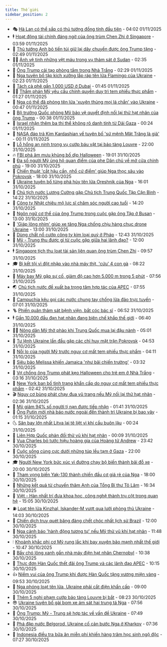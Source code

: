 ```yaml
---
title: Thế giới
sidebar_position: 2
---
```


<!-- vnexpress-the-gioi:START -->
- 🎭 [Hà Lan có thể sắp có thủ tướng đồng tính đầu tiên](https://vnexpress.net/ha-lan-co-the-sap-co-thu-tuong-dong-tinh-dau-tien-4958576.html) - 04:02 01/11/2025
- 🕴 [Hoạt động tài chính đáng ngờ của ông trùm Chen Zhi ở Singapore](https://vnexpress.net/hoat-dong-tai-chinh-dang-ngo-cua-ong-trum-chen-zhi-o-singapore-4956873.html) - 03:59 01/11/2025
- 🤭 [Thủ tướng Anh bỏ tiền túi giữ lại dây chuyền được ông Trump tặng](https://vnexpress.net/thu-tuong-anh-bo-tien-tui-giu-lai-day-chuyen-duoc-ong-trump-tang-4958579.html) - 02:49 01/11/2025
- 🧑‍💻 [Ảnh vệ tinh những vệt máu trong vụ thảm sát ở Sudan](https://vnexpress.net/anh-ve-tinh-nhung-vet-mau-trong-vu-tham-sat-o-sudan-4958574.html) - 02:35 01/11/2025
- 🦏 [Ông Trump cải tạo phòng tắm trong Nhà Trắng](https://vnexpress.net/ong-trump-cai-tao-phong-tam-trong-nha-trang-4958543.html) - 02:29 01/11/2025
- 🦒 [Nga tuyên bố tập kích xưởng lắp ráp tên lửa Flamingo của Ukraine](https://vnexpress.net/nga-tuyen-bo-tap-kich-xuong-lap-rap-ten-lua-flamingo-cua-ukraine-4958561.html) - 02:23 01/11/2025
- 🌈 [Tách cà phê gần 1.000 USD ở Dubai](https://vnexpress.net/tach-ca-phe-gan-1-000-usd-o-dubai-4958541.html) - 01:45 01/11/2025
- 🧑‍🏫 [Thẩm phán Mỹ yêu cầu chính quyền duy trì tem phiếu thực phẩm](https://vnexpress.net/tham-phan-my-yeu-cau-chinh-quyen-duy-tri-tem-phieu-thuc-pham-4958535.html) - 01:27 01/11/2025
- 🐲 [Nga có thể đã phóng tên lửa &#39;xuyên thủng mọi lá chắn&#39; vào Ukraine](https://vnexpress.net/nga-co-the-da-phong-ten-lua-xuyen-thung-moi-la-chan-vao-ukraine-4958400.html) - 00:47 01/11/2025
- 🦒 [Bộ trưởng Quốc phòng Mỹ bảo vệ quyết định nối lại thử hạt nhân của ông Trump](https://vnexpress.net/bo-truong-quoc-phong-my-bao-ve-quyet-dinh-noi-lai-thu-hat-nhan-cua-ong-trump-4958528.html) - 00:38 01/11/2025
- 🐻 [Israel nhận thêm ba thi thể không rõ danh tính từ Dải Gaza](https://vnexpress.net/israel-nhan-them-ba-thi-the-khong-ro-danh-tinh-tu-dai-gaza-4958533.html) - 00:24 01/11/2025
- 🚀 [NASA đáp trả Kim Kardashian về tuyên bố &#39;sứ mệnh Mặt Trăng là giả&#39;](https://vnexpress.net/nasa-dap-tra-kim-kardashian-ve-tuyen-bo-su-menh-mat-trang-la-gia-4958513.html) - 00:11 01/11/2025
- 🥰 [Lỗ hổng an ninh trong vụ cướp báu vật tại bảo tàng Louvre](https://vnexpress.net/lo-hong-an-ninh-trong-vu-cuop-bau-vat-tai-bao-tang-louvre-4958095.html) - 22:00 31/10/2025
- 🔥 [FBI phá âm mưu khủng bố dịp Halloween](https://vnexpress.net/fbi-pha-am-muu-khung-bo-dip-halloween-4958504.html) - 19:01 31/10/2025
- 🥳 [Đa số người Mỹ ủng hộ quan điểm của phe Dân chủ về mở cửa chính phủ](https://vnexpress.net/da-so-nguoi-my-ung-ho-quan-diem-cua-phe-dan-chu-ve-mo-cua-chinh-phu-4958342.html) - 19:00 31/10/2025
- 💼 [Chiến thuật &#39;cắt hậu cần, nhổ cứ điểm&#39; giúp Nga thọc sâu vào Pokrovsk](https://vnexpress.net/chien-thuat-cat-hau-can-nho-cu-diem-giup-nga-thoc-sau-vao-pokrovsk-4956300.html) - 18:00 31/10/2025
- 🤡 [Ukraine tuyên bố từng phá hủy tên lửa Oreshnik của Nga](https://vnexpress.net/ukraine-tuyen-bo-tung-pha-huy-ten-lua-oreshnik-cua-nga-4958469.html) - 16:01 31/10/2025
- 🌁 [Chủ tịch nước Lương Cường gặp Chủ tịch Trung Quốc Tập Cận Bình](https://vnexpress.net/chu-tich-nuoc-luong-cuong-gap-chu-tich-trung-quoc-tap-can-binh-4958481.html) - 14:22 31/10/2025
- 🤩 [Công ty Nhật chiêu mộ lực sĩ chăm sóc người cao tuổi](https://vnexpress.net/cong-ty-nhat-chieu-mo-luc-si-cham-soc-nguoi-cao-tuoi-4958414.html) - 14:20 31/10/2025
- 🎉 [Ngôn ngữ cơ thể của ông Trump trong cuộc gặp ông Tập ở Busan](https://vnexpress.net/ngon-ngu-co-the-cua-ong-trump-trong-cuoc-gap-ong-tap-o-busan-4958263.html) - 13:00 31/10/2025
- 🎉 [&#39;Giáp lông nhím&#39; giúp xe tăng Nga chống chịu hàng chục drone Ukraine](https://vnexpress.net/giap-long-nhim-giup-xe-tang-nga-chong-chiu-hang-chuc-drone-ukraine-4957255.html) - 13:00 31/10/2025
- 🌁 [Dùng chất nổ cướp công ty kim loại quý ở Pháp](https://vnexpress.net/dung-chat-no-cuop-cong-ty-kim-loai-quy-o-phap-4958442.html) - 12:43 31/10/2025
- 🌊 [Mỹ - Trung thu được gì từ cuộc gặp giữa hai lãnh đạo?](https://vnexpress.net/my-trung-thu-duoc-gi-tu-cuoc-gap-giua-hai-lanh-dao-4958082.html) - 12:00 31/10/2025
- 🕴 [Singapore tịch thu loạt tài sản liên quan ông trùm Chen Zhi](https://vnexpress.net/singapore-tich-thu-loat-tai-san-lien-quan-ong-trum-chen-zhi-4958374.html) - 09:57 31/10/2025
- 🎓 [Bị kết tội vì đột nhập vào nhà máy thịt, &#39;cứu&#39; 4 con gà](https://vnexpress.net/bi-ket-toi-vi-dot-nhap-vao-nha-may-thit-cuu-4-con-ga-4958206.html) - 08:22 31/10/2025
- 🦩 [Máy bay Mỹ gặp sự cố, giảm độ cao hơn 5.000 m trong 5 phút](https://vnexpress.net/may-bay-my-gap-su-co-giam-do-cao-hon-5-000-m-trong-5-phut-4958292.html) - 07:56 31/10/2025
- 🌏 [Chủ tịch nước đề xuất ba trọng tâm hợp tác của APEC](https://vnexpress.net/chu-tich-nuoc-de-xuat-ba-trong-tam-hop-tac-cua-apec-4958299.html) - 07:55 31/10/2025
- 🌋 [Campuchia kêu gọi các nước chung tay chống lừa đảo trực tuyến](https://vnexpress.net/campuchia-keu-goi-cac-nuoc-chung-tay-chong-lua-dao-truc-tuyen-4958224.html) - 07:01 31/10/2025
- 🪜 [Phiến quân thảm sát bệnh viện, bắt cóc bác sĩ](https://vnexpress.net/phien-quan-tham-sat-benh-vien-bat-coc-bac-si-4958193.html) - 06:52 31/10/2025
- 🕴 [Gần 10.000 đầu đạn hạt nhân đang biên chế khắp thế giới](https://vnexpress.net/gan-10-000-dau-dan-hat-nhan-dang-bien-che-khap-the-gioi-4958161.html) - 06:40 31/10/2025
- 🧑‍🏫 [Nông dân Mỹ thở phào khi Trung Quốc mua lại đậu nành](https://vnexpress.net/nong-dan-my-tho-phao-khi-trung-quoc-mua-lai-dau-nanh-4958192.html) - 05:01 31/10/2025
- 🌮 [Tư lệnh Ukraine lần đầu gặp các chỉ huy mặt trận Pokrovsk](https://vnexpress.net/tu-lenh-ukraine-lan-dau-gap-cac-chi-huy-mat-tran-pokrovsk-4958079.html) - 04:53 31/10/2025
- 🚦 [Nỗi lo của người Mỹ trước nguy cơ mất tem phiếu thực phẩm](https://vnexpress.net/noi-lo-cua-nguoi-my-truoc-nguy-co-mat-tem-phieu-thuc-pham-4958165.html) - 04:11 31/10/2025
- 💫 [Siêu bão Melissa khiến Jamaica &#39;như bãi chiến trường&#39;](https://vnexpress.net/sieu-bao-melissa-khien-jamaica-nhu-bai-chien-truong-4958086.html) - 03:32 31/10/2025
- 🤡 [Vợ chồng ông Trump phát kẹo Halloween cho trẻ em ở Nhà Trắng](https://vnexpress.net/vo-chong-ong-trump-phat-keo-halloween-cho-tre-em-o-nha-trang-4958130.html) - 03:16 31/10/2025
- 🦣 [New York ban bố tình trạng khẩn cấp do nguy cơ mất tem phiếu thực phẩm](https://vnexpress.net/new-york-ban-bo-tinh-trang-khan-cap-do-nguy-co-mat-tem-phieu-thuc-pham-4958084.html) - 02:42 31/10/2025
- 🎬 [Nguy cơ bùng phát chạy đua vũ trang nếu Mỹ nối lại thử hạt nhân](https://vnexpress.net/nguy-co-bung-phat-chay-dua-vu-trang-neu-my-noi-lai-thu-hat-nhan-4957848.html) - 02:36 31/10/2025
- 🎉 [Mỹ giảm 94% số người tị nạn được tiếp nhận](https://vnexpress.net/my-giam-94-so-nguoi-ti-nan-duoc-tiep-nhan-4958077.html) - 01:41 31/10/2025
- 🎡 [Ông Putin mời nhà báo nước ngoài đến thành trì Ukraine bị bao vây](https://vnexpress.net/ong-putin-moi-nha-bao-nuoc-ngoai-den-thanh-tri-ukraine-bi-bao-vay-4958066.html) - 01:15 31/10/2025
- 🌜 [Sân bay lớn nhất Litva lại tê liệt vì khí cầu buôn lậu](https://vnexpress.net/san-bay-lon-nhat-litva-lai-te-liet-vi-khi-cau-buon-lau-4958055.html) - 00:24 31/10/2025
- 🎡 [Liên Hợp Quốc phản đối thử vũ khí hạt nhân](https://vnexpress.net/lien-hop-quoc-phan-doi-thu-vu-khi-hat-nhan-4958051.html) - 00:09 31/10/2025
- 🤗 [Vua Charles bỏ tước hiệu hoàng gia của Hoàng tử Andrew](https://vnexpress.net/vua-charles-bo-tuoc-hieu-hoang-gia-cua-hoang-tu-andrew-4958047.html) - 23:42 30/10/2025
- 🦩 [Cuộc sống cùng cực dưới những túp lều tạm ở Gaza](https://vnexpress.net/cuoc-song-cung-cuc-duoi-nhung-tup-leu-tam-o-gaza-4957620.html) - 22:00 30/10/2025
- 🎓 [Người New York bức xúc vì đường chạy bộ biến thành bãi đỗ xe](https://vnexpress.net/nguoi-new-york-buc-xuc-vi-duong-chay-bo-bien-thanh-bai-do-xe-4957948.html) - 20:00 30/10/2025
- 🌁 [Tham vọng biến Yak-130 thành chiến đấu cơ giá rẻ của Nga](https://vnexpress.net/tham-vong-bien-yak-130-thanh-chien-dau-co-gia-re-cua-nga-4950871.html) - 18:00 30/10/2025
- 🤩 [Những kết quả từ chuyến thăm Anh của Tổng Bí thư Tô Lâm](https://vnexpress.net/nhung-ket-qua-tu-chuyen-tham-anh-cua-tong-bi-thu-to-lam-4958016.html) - 16:34 30/10/2025
- 👹 [Việt - Hàn nhất trí đưa khoa học, công nghệ thành trụ cột trong quan hệ](https://vnexpress.net/viet-han-nhat-tri-dua-khoa-hoc-cong-nghe-thanh-tru-cot-trong-quan-he-4958006.html) - 15:05 30/10/2025
- ⛽️ [Loạt tên lửa Kinzhal, Iskander-M vượt qua lưới phòng thủ Ukraine](https://vnexpress.net/loat-ten-lua-kinzhal-iskander-m-vuot-qua-luoi-phong-thu-ukraine-4957946.html) - 14:03 30/10/2025
- 🚀 [Chiến dịch truy quét băng đảng chết chóc nhất lịch sử Brazil](https://vnexpress.net/chien-dich-truy-quet-bang-dang-chet-choc-nhat-lich-su-brazil-4957612.html) - 12:00 30/10/2025
- 🎡 [Nga cảnh báo &#39;hành động tương tự&#39; nếu Mỹ thử vũ khí hạt nhân](https://vnexpress.net/nga-canh-bao-hanh-dong-tuong-tu-neu-my-thu-vu-khi-hat-nhan-4957969.html) - 11:48 30/10/2025
- 🕯 [Khoảnh khắc phi cơ Mỹ rung lắc khi bay xuyên bão mạnh nhất thế giới](https://vnexpress.net/khoanh-khac-phi-co-my-rung-lac-khi-bay-xuyen-bao-manh-nhat-the-gioi-4957968.html) - 10:47 30/10/2025
- 🐻 [Bầy chó lông xanh gần nhà máy điện hạt nhân Chernobyl](https://vnexpress.net/bay-cho-long-xanh-gan-nha-may-dien-hat-nhan-chernobyl-4957203.html) - 10:38 30/10/2025
- 🚦 [Thực đơn Hàn Quốc thết đãi ông Trump và các lãnh đạo APEC](https://vnexpress.net/thuc-don-han-quoc-thet-dai-ong-trump-va-cac-lanh-dao-apec-4957863.html) - 10:15 30/10/2025
- 👍 [Niềm vui của ông Trump khi được Hàn Quốc tặng vương miện vàng](https://vnexpress.net/niem-vui-cua-ong-trump-khi-duoc-han-quoc-tang-vuong-mien-vang-4957852.html) - 09:53 30/10/2025
- 🚀 [Nga phóng loạt tên lửa, Ukraine phải cắt điện khẩn cấp](https://vnexpress.net/nga-phong-loat-ten-lua-ukraine-phai-cat-dien-khan-cap-4957901.html) - 09:00 30/10/2025
- 🌮 [Thêm 5 nghi phạm cướp bảo tàng Louvre bị bắt](https://vnexpress.net/them-5-nghi-pham-cuop-bao-tang-louvre-bi-bat-4957836.html) - 08:23 30/10/2025
- 😎 [Ukraine tuyên bố gài bom xe ám sát hai trung tá Nga](https://vnexpress.net/ukraine-tuyen-bo-gai-bom-xe-am-sat-hai-trung-ta-nga-4957826.html) - 07:56 30/10/2025
- 🐲 [Ông Trump: Mỹ - Trung sẽ hợp tác về vấn đề Ukraine](https://vnexpress.net/ong-trump-my-trung-se-hop-tac-ve-van-de-ukraine-4957839.html) - 07:49 30/10/2025
- 💫 [Phá đập nước Belgorod, Ukraine cố cản bước Nga ở Kharkov](https://vnexpress.net/pha-dap-nuoc-belgorod-ukraine-co-can-buoc-nga-o-kharkov-4957346.html) - 07:36 30/10/2025
- 👀 [Indonesia điều tra bữa ăn miễn phí khiến hàng trăm học sinh ngộ độc](https://vnexpress.net/indonesia-dieu-tra-bua-an-mien-phi-khien-hang-tram-hoc-sinh-ngo-doc-4957707.html) - 07:27 30/10/2025<!-- vnexpress-the-gioi:END -->
